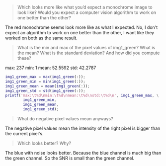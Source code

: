 > Which looks more like what you’d expect a monochrome image to look like? Would
> you expect a computer vision algorithm to work on one better than the other?

The red monochrome seems look more like as what I expected. No, I don't expect 
an algorithm to work on one better than the other, I want like they worked on
both as the same result. 

> What is the min and max of the pixel values of img1_green? What is the mean? 
> What is the standard deviation?  And how did you compute these?

max: 237
min: 1
mean: 52.5592
std: 42.2787

```matlab
img1_green_max = max(img1_green(:));
img1_green_min = min(img1_green(:));
img1_green_mean = mean(img1_green(:));
img1_green_std = std(img1_green(:));
printf('max:\t%d\nmin:\t%d\nmean:\t%d\nstd:\t%d\n', img1_green_max, \
        img1_green_min, 
        img1_green_mean, 
        img1_green_std);

```

> What do negative pixel values mean anyways?

The negative pixel values mean the intensity of the right pixel is bigger than 
the current pixel's. 

> Which looks better? Why?

The blue with noise looks better. 
Because the blue channel is much big than the green channel. So the SNR is small
than the green channel. 



